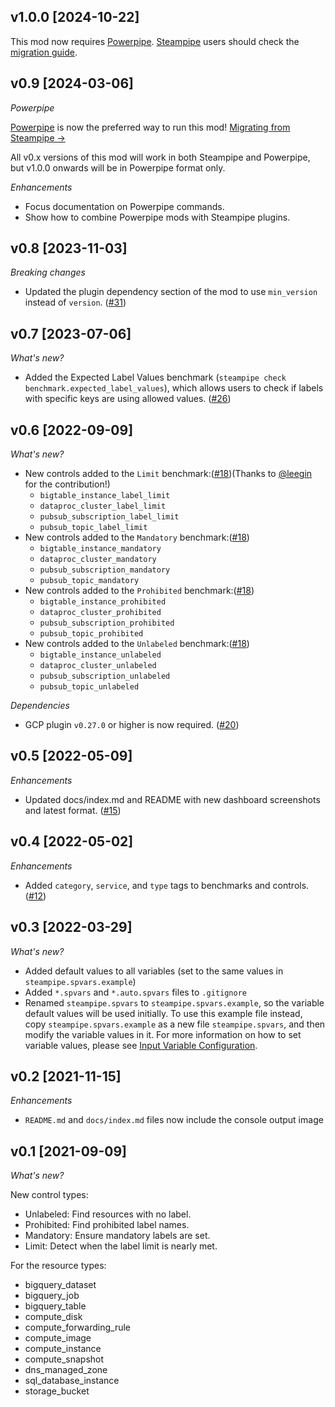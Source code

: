 ## v1.0.0 [2024-10-22]

This mod now requires [Powerpipe](https://powerpipe.io). [Steampipe](https://steampipe.io) users should check the [migration guide](https://powerpipe.io/blog/migrating-from-steampipe).

## v0.9 [2024-03-06]

_Powerpipe_

[Powerpipe](https://powerpipe.io) is now the preferred way to run this mod!  [Migrating from Steampipe →](https://powerpipe.io/blog/migrating-from-steampipe)

All v0.x versions of this mod will work in both Steampipe and Powerpipe, but v1.0.0 onwards will be in Powerpipe format only.

_Enhancements_

- Focus documentation on Powerpipe commands.
- Show how to combine Powerpipe mods with Steampipe plugins.

## v0.8 [2023-11-03]

_Breaking changes_

- Updated the plugin dependency section of the mod to use `min_version` instead of `version`. ([#31](https://github.com/turbot/steampipe-mod-gcp-labels/pull/31))

## v0.7 [2023-07-06]

_What's new?_

- Added the Expected Label Values benchmark (`steampipe check benchmark.expected_label_values`), which allows users to check if labels with specific keys are using allowed values. ([#26](https://github.com/turbot/steampipe-mod-gcp-labels/pull/26))

## v0.6 [2022-09-09]

_What's new?_

- New controls added to the `Limit` benchmark:([#18](https://github.com/turbot/steampipe-mod-gcp-labels/pull/18))(Thanks to [@leegin](https://github.com/leegin) for the contribution!)
  - `bigtable_instance_label_limit`
  - `dataproc_cluster_label_limit`
  - `pubsub_subscription_label_limit`
  - `pubsub_topic_label_limit`
- New controls added to the `Mandatory` benchmark:([#18](https://github.com/turbot/steampipe-mod-gcp-labels/pull/18))
  - `bigtable_instance_mandatory`
  - `dataproc_cluster_mandatory`
  - `pubsub_subscription_mandatory`
  - `pubsub_topic_mandatory`
- New controls added to the `Prohibited` benchmark:([#18](https://github.com/turbot/steampipe-mod-gcp-labels/pull/18))
  - `bigtable_instance_prohibited`
  - `dataproc_cluster_prohibited`
  - `pubsub_subscription_prohibited`
  - `pubsub_topic_prohibited`
- New controls added to the `Unlabeled` benchmark:([#18](https://github.com/turbot/steampipe-mod-gcp-labels/pull/18))
  - `bigtable_instance_unlabeled`
  - `dataproc_cluster_unlabeled`
  - `pubsub_subscription_unlabeled`
  - `pubsub_topic_unlabeled`

_Dependencies_

- GCP plugin `v0.27.0` or higher is now required. ([#20](https://github.com/turbot/steampipe-mod-gcp-labels/pull/20))

## v0.5 [2022-05-09]

_Enhancements_

- Updated docs/index.md and README with new dashboard screenshots and latest format. ([#15](https://github.com/turbot/steampipe-mod-gcp-labels/pull/15))

## v0.4 [2022-05-02]

_Enhancements_

- Added `category`, `service`, and `type` tags to benchmarks and controls. ([#12](https://github.com/turbot/steampipe-mod-gcp-labels/pull/12))

## v0.3 [2022-03-29]

_What's new?_

- Added default values to all variables (set to the same values in `steampipe.spvars.example`)
- Added `*.spvars` and `*.auto.spvars` files to `.gitignore`
- Renamed `steampipe.spvars` to `steampipe.spvars.example`, so the variable default values will be used initially. To use this example file instead, copy `steampipe.spvars.example` as a new file `steampipe.spvars`, and then modify the variable values in it. For more information on how to set variable values, please see [Input Variable Configuration](https://hub.steampipe.io/mods/turbot/gcp_labels#configuration).

## v0.2 [2021-11-15]

_Enhancements_

- `README.md` and `docs/index.md` files now include the console output image

## v0.1 [2021-09-09]

_What's new?_

New control types:
- Unlabeled: Find resources with no label.
- Prohibited: Find prohibited label names.
- Mandatory: Ensure mandatory labels are set.
- Limit: Detect when the label limit is nearly met.

For the resource types:
- bigquery_dataset
- bigquery_job
- bigquery_table
- compute_disk
- compute_forwarding_rule
- compute_image
- compute_instance
- compute_snapshot
- dns_managed_zone
- sql_database_instance
- storage_bucket
